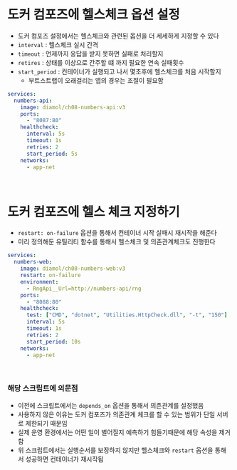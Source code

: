 # 도커 컴포즈에 헬스체크 옵션 설정

- 도커 컴포즈 설정에서는 헬스체크와 관련된 옵션을 더 세세하게 지정할 수 있다
- `interval` : 헬스체크 실시 간격
- `timeout` : 언제까지 응답을 받지 못하면 실패로 처리할지
- `retires` : 상태를 이상으로 간주할 떄 까지 필요한 연속 실패횟수
- `start_period` : 컨테이너가 실행되고 나서 몇초후에 헬스체크를 처음 시작할지
  - 부트스트랩이 오래걸리는 앱의 경우는 조절이 필요함

```yml
services:
  numbers-api:
    image: diamol/ch08-numbers-api:v3
    ports:
      - "8087:80"
    healthcheck:
      interval: 5s
      timeout: 1s
      retries: 2
      start_period: 5s
    networks:
      - app-net
```

<br>

# 도커 컴포즈에 헬스 체크 지정하기

- `restart: on-failure` 옵션을 통해서 컨테이너 시작 실패시 재시작을 해준다
- 미리 정의해둔 유틸리티 함수를 통해서 헬스체크 및 의존관계체크도 진행한다

```yml
services:
  numbers-web:
    image: diamol/ch08-numbers-web:v3
    restart: on-failure
    environment:
      - RngApi__Url=http://numbers-api/rng
    ports:
      - "8088:80"
    healthcheck:
      test: ["CMD", "dotnet", "Utilities.HttpCheck.dll", "-t", "150"]
      interval: 5s
      timeout: 1s
      retries: 2
      start_period: 10s
    networks:
      - app-net
```

<br>

### 해당 스크립트에 의문점

- 이전에 스크립트에서는 `depends_on` 옵션을 통해서 의존관계를 설정했음
- 사용하지 않은 이유는 도커 컴포즈가 의존관계 체크를 할 수 있는 범위가 단일 서버로 제한되기 때문임
- 실제 운영 환경에서는 어떤 일이 벌어질지 예측하기 힘들기때문에 해당 속성을 제거함
- 위 스크립트에서는 실행순서를 보장하지 않지만 헬스체크와 `restart` 옵션을 통해서 성공하면 컨테이너가 재시작됨

<br>
